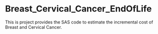 # Breast_Cervical_Cancer_EndOfLife
This is project provides the SAS code to estimate the incremental cost of Breast and Cervical Cancer. 
